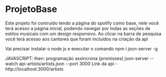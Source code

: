 # ProjetoBase
Este projeto foi contruído tendo a página do spotify como base, nele você terá acesso a página inicial, podendo navegar por todas as seções de estilos musicais com um design responsivo.
Ao clicar na barra de pesquisa você terá acesso aos cantores que foram incluídos na criação da api 

Vai precisar instalar o node js e executar o comando npm i json-server -g

JAVASCRIPT:
then: programação assíncrona (promisses)
json-server --watch api-artists/artists.json --port 3000
Link da api - http://localhost:3000/artists
